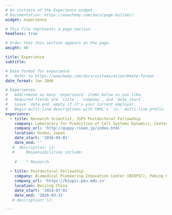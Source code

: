 ```yaml
---
# An instance of the Experience widget.
# Documentation: https://wowchemy.com/docs/page-builder/
widget: experience

# This file represents a page section.
headless: true

# Order that this section appears on the page.
weight: 40

title: Experience
subtitle:

# Date format for experience
#   Refer to https://wowchemy.com/docs/customization/#date-format
date_format: Jan 2006

# Experiences.
#   Add/remove as many `experience` items below as you like.
#   Required fields are `title`, `company`, and `date_start`.
#   Leave `date_end` empty if it's your current employer.
#   Begin multi-line descriptions with YAML's `|2-` multi-line prefix.
experience:
  - title: Research Scientist, JSPS Postdoctoral Fellowship
    company: Laboratory for Prediction of Cell Systems Dynamics, Center for Biosystems Dynamics Research (BDR), RIKEN
    company_url: 'http://guppy.riken.jp/index.html'
    location: Osaka, Japan
    date_start: '2016-04-01'
    date_end: ''
   #  description: |2-
   #     Responsibilities include:
        
    #    * Research
        
  - title: Postdoctoral Fellowship
    company: Biomedical Pioneering Innovation Center (BIOPIC), Peking University
    company_url: 'https://biopic.pku.edu.cn'
    location: Beijing China
    date_start: '2014-07-01'
    date_end: '2016-03-31'
   # description: |2-

---
```

